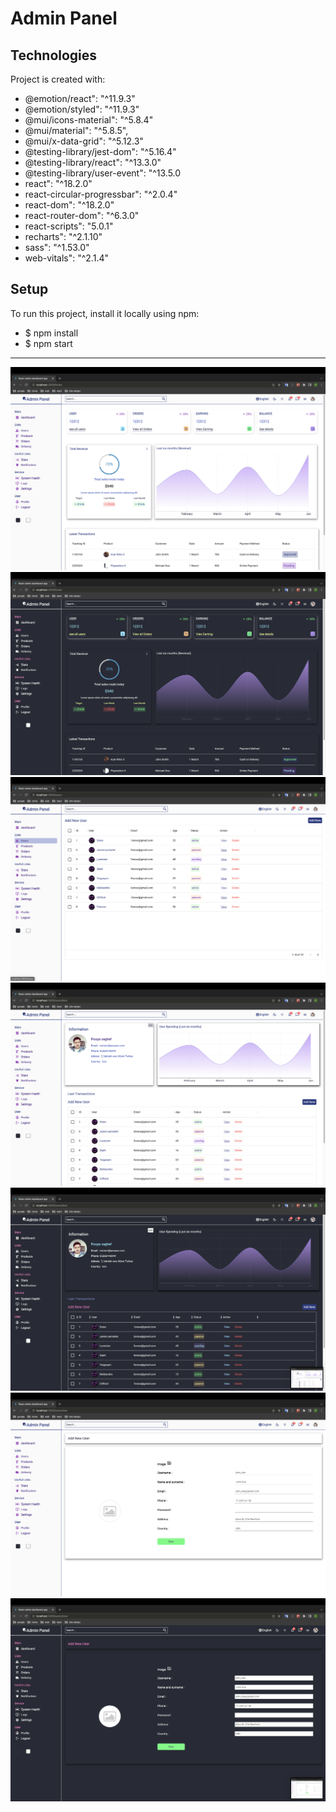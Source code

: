 # Admin Panel
## Technologies
 Project is created with:
 *   @emotion/react": "^11.9.3"
 *   @emotion/styled": "^11.9.3"
 *   @mui/icons-material": "^5.8.4"
 *   @mui/material": "^5.8.5",
 *   @mui/x-data-grid": "^5.12.3"
 *   @testing-library/jest-dom": "^5.16.4"
 *   @testing-library/react": "^13.3.0"
 *   @testing-library/user-event": "^13.5.0
 *   react": "^18.2.0"
 *   react-circular-progressbar": "^2.0.4"
 *   react-dom": "^18.2.0"
 *   react-router-dom": "^6.3.0"
 *   react-scripts": "5.0.1"
 *   recharts": "^2.1.10"
 *   sass": "^1.53.0"
 *   web-vitals": "^2.1.4"
       

## Setup
To run this project, install it locally using npm:
- $ npm install
- $ npm start
***
![alt text](https://github.com/pooya13vm/admindashboard/blob/main/githubImg/screen1.png?raw=true)
![alt text](https://github.com/pooya13vm/admindashboard/blob/main/githubImg/screen2.png?raw=true)
![alt text](https://github.com/pooya13vm/admindashboard/blob/main/githubImg/screen3.png?raw=true)
![alt text](https://github.com/pooya13vm/admindashboard/blob/main/githubImg/screen4.png?raw=true)
![alt text](https://github.com/pooya13vm/admindashboard/blob/main/githubImg/screen5.png?raw=true)
![alt text](https://github.com/pooya13vm/admindashboard/blob/main/githubImg/screen6.png?raw=true)
![alt text](https://github.com/pooya13vm/admindashboard/blob/main/githubImg/screen7.png?raw=true)


